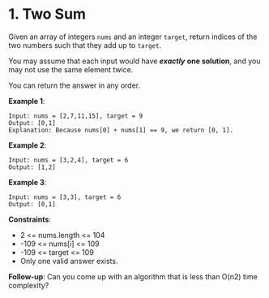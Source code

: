 # 1. Two Sum

Given an array of integers `nums` and an integer `target`, return indices of the two numbers such that they add up to `target`.

You may assume that each input would have ***exactly*** **one solution**, and you may not use the same element twice.

You can return the answer in any order.


**Example 1**:
```
Input: nums = [2,7,11,15], target = 9
Output: [0,1]
Explanation: Because nums[0] + nums[1] == 9, we return [0, 1].
```

**Example 2**:
```
Input: nums = [3,2,4], target = 6
Output: [1,2]
```

**Example 3**:
```
Input: nums = [3,3], target = 6
Output: [0,1]
```


**Constraints**:

- 2 <= nums.length <= 104
- -109 <= nums[i] <= 109
- -109 <= target <= 109
- Only one valid answer exists.

 
**Follow-up**: Can you come up with an algorithm that is less than O(n2) time complexity?
